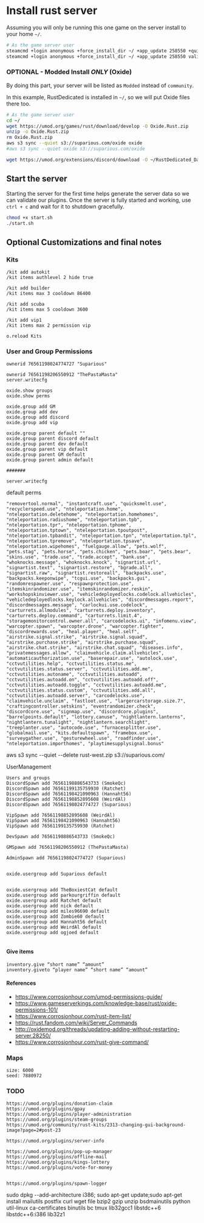 # Install rust server

Assuming you will only be running this one game on the server
install to your home `~/`.

```bash
# As the game server user
steamcmd +login anonymous +force_install_dir ~/ +app_update 258550 +quit
steamcmd +login anonymous +force_install_dir ~/ +app_update 258550 validate +quit
```

### OPTIONAL - Modded Install *ONLY* (Oxide)

By doing this part, your server will be listed as `Modded` instead of `community`.

In this example, RustDedicated is installed in `~/`, so we will put Oxide files there too.

```bash
# As the game server user
cd ~/
wget https://umod.org/games/rust/download/develop -O Oxide.Rust.zip
unzip -o Oxide.Rust.zip
rm Oxide.Rust.zip
aws s3 sync --quiet s3://suparious.com/oxide oxide
#aws s3 sync --quiet oxide s3://suparious.com/oxide

wget https://umod.org/extensions/discord/download -O ~/RustDedicated_Data/Managed/Oxide.Ext.Discord.dll
```

## Start the server

Starting the server for the first time helps generate the server data so we can validate our plugins. Once the server is fully started and working, use `ctrl + c` and wait for it to shutdown gracefully.

```bash
chmod +x start.sh
./start.sh
```

## Optional Customizations and final notes

### Kits

```
/kit add autokit
/kit items authlevel 2 hide true

/kit add builder
/kit items max 3 cooldown 86400

/kit add scuba
/kit items max 5 cooldown 3600

/kit add vip1
/kit items max 2 permission vip

o.reload Kits
```

### User and Group Permissions

```
ownerid 76561198024774727 "Suparious"

ownerid 76561198206550912 "ThePastaMasta"
server.writecfg

oxide.show groups
oxide.show perms

oxide.group add GM
oxide.group add dev
oxide.group add discord
oxide.group add vip

oxide.group parent default ""
oxide.group parent discord default
oxide.group parent dev default
oxide.group parent vip default
oxide.group parent GM default
oxide.group parent admin default

#######

server.writecfg
```

default perms

```
"removertool.normal", "instantcraft.use", "quicksmelt.use", "recyclerspeed.use", "nteleportation.home", "nteleportation.deletehome", "nteleportation.homehomes", "nteleportation.radiushome", "nteleportation.tpb", "nteleportation.tpr", "nteleportation.tphome", "nteleportation.tptown", "nteleportation.tpoutpost", "nteleportation.tpbandit", "nteleportation.tpn", "nteleportation.tpl", "nteleportation.tpremove", "nteleportation.tpsave", "nteleportation.wipehomes", "fuelgauge.allow", "pets.wolf", "pets.stag", "pets.horse", "pets.chicken", "pets.boar", "pets.bear", "skins.use", "trade.use", "trade.accept", "bank.use", "whoknocks.message", "whoknocks.knock", "signartist.url", "signartist.text", "signartist.restore", "bgrade.all", "signartist.raw", "signartist.restoreall", "backpacks.use", "backpacks.keeponwipe", "tcgui.use", "backpacks.gui", "randomrespawner.use", "respawnprotection.use", "itemskinrandomizer.use", "itemskinrandomizer.reskin", "workshopskinviewer.use", "vehicledeployedlocks.codelock.allvehicles", "vehicledeployedlocks.keylock.allvehicles", "discordmessages.report", "discordmessages.message", "carlockui.use.codelock", "carturrets.allmodules", "carturrets.deploy.inventory", "carturrets.deploy.command", "carturrets.limit.4", "storagemonitorcontrol.owner.all", "carcodelocks.ui", "infomenu.view", "warcopter.spawn", "warcopter.drone", "warcopter.fighter", "discordrewards.use", "heal.player", "heal.self", "airstrike.signal.strike", "airstrike.signal.squad", "airstrike.purchase.strike", "airstrike.purchase.squad", "airstrike.chat.strike", "airstrike.chat.squad", "diseases.info", "privatemessages.allow", "claimvehicle.claim.allvehicles", "automaticauthorization.use", "baserepair.use", "autolock.use", "cctvutilities.help", "cctvutilities.status.me", "cctvutilities.status.server", "cctvutilities.add.me", "cctvutilities.autoname", "cctvutilities.autoadd", "cctvutilities.autoadd.on", "cctvutilities.autoadd.off", "cctvutilities.autoadd.toggle", "cctvutilities.autoadd.me", "cctvutilities.status.custom", "cctvutilities.add.all", "cctvutilities.autoadd.server", "carcodelocks.use", "claimvehicle.unclaim", "fastloot.use", "largercarstorage.size.7", "craftingcontroller.setskins", "eventrandomizer.check", "discordcore.use", "signmap.use", "discordcore.plugins", "barrelpoints.default", "lottery.canuse", "nightlantern.lanterns", "nightlantern.tunalight", "nightlantern.searchlight", "treeplanter.use", "autocode.use", "furnacesplitter.use", "globalmail.use", "kits.defaultspawn", "framebox.use", "surveygather.use", "gesturewheel.use", "roadfinder.use", "nteleportation.importhomes", "playtimesupplysignal.bonus"
```
aws s3 sync --quiet --delete rust-west.zip s3://suparious.com/

UserManagement

```
Users and groups
DiscordSpawn add 76561198886543733 (SmokeQc)
DiscordSpawn add 76561199135759930 (Ratchet)
DiscordSpawn add 76561198421090963 (Hannaht56)
DiscordSpawn add 76561198852895608 (WeirdAl)
DiscordSpawn add 76561198024774727 (Suparious)

VipSpawn add 76561198852895608 (WeirdAl)
VipSpawn add 76561198421090963 (Hannaht56)
VipSpawn add 76561199135759930 (Ratchet)

DevSpawn add 76561198886543733 (SmokeQc)

GMSpawn add 76561198206550912 (ThePastaMasta)

AdminSpawn add 76561198024774727 (Suparious)


oxide.usergroup add Suparious default
```

```

oxide.usergroup add TheBoxiestCat default
oxide.usergroup add parkourgriffin default
oxide.usergroup add Ratchet default
oxide.usergroup add nick default
oxide.usergroup add miles96690 default
oxide.usergroup add Zombie60 default
oxide.usergroup add Hannaht56 default
oxide.usergroup add WeirdAl default
oxide.usergroup add ogjoed default


```

#### Give items

```
inventory.give “short name” “amount”
inventory.giveto “player name” “short name” “amount”
```

#### References

* https://www.corrosionhour.com/umod-permissions-guide/
* https://www.gameserverkings.com/knowledge-base/rust/oxide-permissions-101/
* https://www.corrosionhour.com/rust-item-list/
* https://rust.fandom.com/wiki/Server_Commands
* http://oxidemod.org/threads/updating-adding-without-restarting-server.28250/
* https://www.corrosionhour.com/rust-give-command/


### Maps

```
size: 6000
seed: 7880972
```


### TODO

```
https://umod.org/plugins/donation-claim
https://umod.org/plugins/gpay
https://umod.org/plugins/player-administration
https://umod.org/plugins/steam-groups
https://umod.org/community/rust-kits/2313-changing-gui-background-image?page=2#post-23

https://umod.org/plugins/server-info

https://umod.org/plugins/pop-up-manager
https://umod.org/plugins/offline-mail
https://umod.org/plugins/kings-lottery
https://umod.org/plugins/vote-for-money


https://umod.org/plugins/spawn-logger
```


sudo dpkg --add-architecture i386; sudo apt-get update;sudo apt-get install mailutils postfix curl wget file bzip2 gzip unzip bsdmainutils python util-linux ca-certificates binutils bc tmux lib32gcc1 libstdc++6 libstdc++6:i386 lib32z1